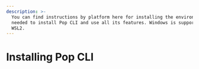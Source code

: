 ```yaml
---
description: >-
  You can find instructions by platform here for installing the environment
  needed to install Pop CLI and use all its features. Windows is supported via
  WSL2.
---
```


# Installing Pop CLI


